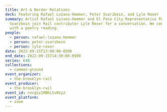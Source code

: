 ```yaml
---
title: Art & Border Relations
deck: Featuring Rafael Lozano-Hemmer, Peter Svarzbein, and Lyle Rexer
summary: Artist Rafael Lozano-Hemmer and El Paso City Representative Peter
  Svarzbein join Rail contributor Lyle Rexer for a conversation. We conclude
  with a poetry reading.
people:
  - person: rafael-lozano-hemmer
  - person: peter-svarzbein
  - person: lyle-rexer
date: 2022-09-15T13:00:00-0500
end_date: 2022-09-15T14:30:00-0500
series: 648
collections:
  - common-ground
event_organizer:
  - the-brooklyn-rail
event_producer:
  - the-brooklyn-rail
event_id: recgsz1MBhL5sRVy2
event_platform:
  - zoom
---
```

